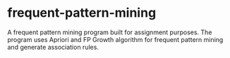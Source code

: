 # frequent-pattern-mining
A frequent pattern mining program built for assignment purposes. The program uses Apriori and FP Growth algorithm for frequent pattern mining and generate association rules.
